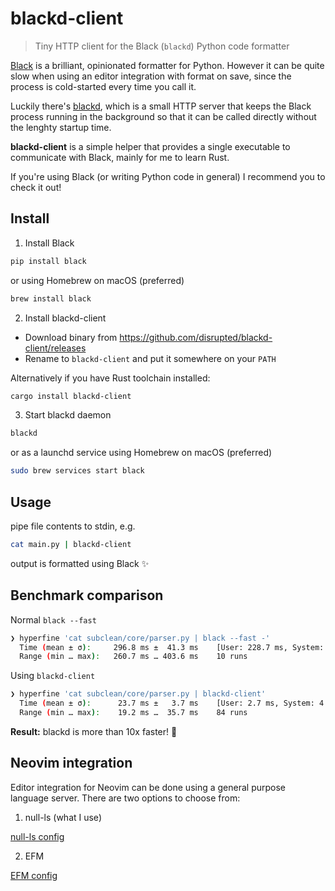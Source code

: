 # blackd-client

> Tiny HTTP client for the Black (`blackd`) Python code formatter

[Black](https://github.com/psf/black) is a brilliant, opinionated formatter for Python. However it can be quite slow when using an editor integration with format on save, since the process is cold-started every time you call it.

Luckily there's [blackd](https://black.readthedocs.io/en/stable/usage_and_configuration/black_as_a_server.html), which is a small HTTP server that keeps the Black process running in the background so that it can be called directly without the lenghty startup time.

**blackd-client** is a simple helper that provides a single executable to communicate with Black, mainly for me to learn Rust.

If you're using Black (or writing Python code in general) I recommend you to check it out!

## Install

1. Install Black

```sh
pip install black
```

or using Homebrew on macOS (preferred)

```sh
brew install black
```

2. Install blackd-client

- Download binary from https://github.com/disrupted/blackd-client/releases
- Rename to `blackd-client` and put it somewhere on your `PATH`

Alternatively if you have Rust toolchain installed:

```sh
cargo install blackd-client
```

3. Start blackd daemon

```sh
blackd
```

or as a launchd service using Homebrew on macOS (preferred)

```sh
sudo brew services start black
```

## Usage

pipe file contents to stdin, e.g.

```sh
cat main.py | blackd-client
```

output is formatted using Black :sparkles:

## Benchmark comparison

Normal `black --fast`

```sh
❯ hyperfine 'cat subclean/core/parser.py | black --fast -'
  Time (mean ± σ):     296.8 ms ±  41.3 ms    [User: 228.7 ms, System: 51.1 ms]
  Range (min … max):   260.7 ms … 403.6 ms    10 runs
```

Using `blackd-client`

```sh
❯ hyperfine 'cat subclean/core/parser.py | blackd-client'
  Time (mean ± σ):      23.7 ms ±   3.7 ms    [User: 2.7 ms, System: 4.8 ms]
  Range (min … max):    19.2 ms …  35.7 ms    84 runs
```

**Result:** blackd is more than 10x faster! :rocket:

## Neovim integration

Editor integration for Neovim can be done using a general purpose language server.
There are two options to choose from:

1. null-ls (what I use)

[null-ls config](https://github.com/disrupted/dotfiles/blob/master/.config/nvim/lua/conf/null-ls.lua)

2. EFM

[EFM config](https://github.com/disrupted/dotfiles/blob/253dc440ed954a4289a72dad885c71c16d0f90a4/.config/nvim/lua/efm/blackd.lua)
